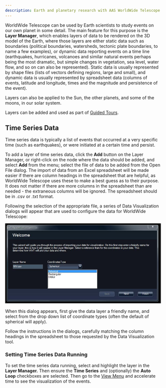 ```yaml
---
description: Earth and planetary research with AAS WorldWide Telescope.
---
```


WorldWide Telescope can be used by Earth scientists to study events on our own
planet in some detail. The main feature for this purpose is the **Layer
Manager**, which enables layers of data to be rendered on the 3D model of the
Earth, where those layers are either static data such as boundaries (political
boundaries, watersheds, tectonic plate boundaries, to name a few examples), or
dynamic data reporting events on a time line (earthquakes, hurricanes,
volcanoes and similar natural events perhaps being the most dramatic, but
simple changes in vegetation, sea level, water flow, and so on can also be
represented). Static data is usually represented by shape files (lists of
vectors defining regions, large and small), and dynamic data is usually
represented by spreadsheet data (columns of events, latitude and longitude,
times and the magnitude and persistence of the event).

Layers can also be applied to the Sun, the other planets, and some of the
moons, in our solar system.

Layers can be added and used as part of [Guided Tours](#GuidedTours).


## Time Series Data

Time series data is typically a list of events that occurred at a very
specific time (such as earthquakes), or were initiated at a certain time and
persist.

To add a layer of time series data, click the **Add** button on the Layer
Manager, or right-click on the node where the data should be added, and select
**Add** from the menu; select the file of data to be added from the Open File
dialog. The import of data from an Excel spreadsheet will be made easier if
there are column headings in the spreadsheet that are helpful, as WorldWide
Telescope uses these to make a best guess as to their purpose. It does not
matter if there are more columns in the spreadsheet than are needed - the
extraneous columns will be ignored. The spreadsheet should be in .csv or .txt
format.

Following the selection of the appropriate file, a series of Data
Visualization dialogs will appear that are used to configure the data for
WorldWide Telescope:

![](uiimages/EarthResearch_spreadsheetproperties.jpg)

When this dialog appears, first give the data layer a friendly name, and
select from the drop down list of coordinate types (often the default of
spherical will apply).

Follow the instructions in the dialogs, carefully matching the column headings
in the spreadsheet to those requested by the Data Visualization tool.

### Setting Time Series Data Running

To set the time series data running, select and highlight the layer in the
**Layer Manager.** Then ensure the **Time Series** and (optionally) the **Auto
Loop** checkboxes are selected. Then go to the [View Menu](#TheViewMenu) and
accelerate time to see the visualization of the events.
